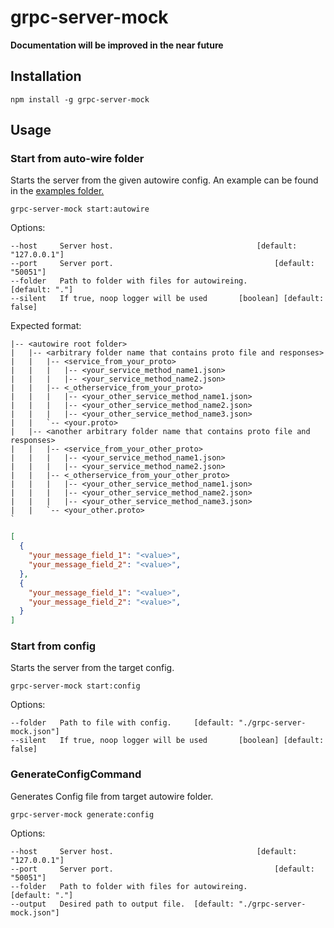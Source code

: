 # grpc-server-mock

**Documentation will be improved in the near future**

## Installation

```
npm install -g grpc-server-mock
```

## Usage

### Start from auto-wire folder
Starts the server from the given autowire config.
An example can be found in the [examples folder.](./examples)

```
grpc-server-mock start:autowire
```
Options:
```
--host     Server host.                                [default: "127.0.0.1"]
--port     Server port.                                    [default: "50051"]
--folder   Path to folder with files for autowireing.          [default: "."]
--silent   If true, noop logger will be used       [boolean] [default: false]
```

Expected format:
```
|-- <autowire root folder>
|   |-- <arbitrary folder name that contains proto file and responses>
|   |   |-- <service_from_your_proto>
|   |   |   |-- <your_service_method_name1.json>
|   |   |   |-- <your_service_method_name2.json>
|   |   |-- <_otherservice_from_your_proto>
|   |   |   |-- <your_other_service_method_name1.json>
|   |   |   |-- <your_other_service_method_name2.json>
|   |   |   |-- <your_other_service_method_name3.json>
|   |   `-- <your.proto>
|   |-- <another arbitrary folder name that contains proto file and responses>
|   |   |-- <service_from_your_other_proto>
|   |   |   |-- <your_service_method_name1.json>
|   |   |   |-- <your_service_method_name2.json>
|   |   |-- <_otherservice_from_your_other_proto>
|   |   |   |-- <your_other_service_method_name1.json>
|   |   |   |-- <your_other_service_method_name2.json>
|   |   |   |-- <your_other_service_method_name3.json>
|   |   `-- <your_other.proto>
`
```

```json
[
  {
    "your_message_field_1": "<value>",
    "your_message_field_2": "<value>",
  },
  {
    "your_message_field_1": "<value>",
    "your_message_field_2": "<value>",
  }
]
```

### Start from config
Starts the server from the target config.
```
grpc-server-mock start:config
```
Options:
```
--folder   Path to file with config.     [default: "./grpc-server-mock.json"]
--silent   If true, noop logger will be used       [boolean] [default: false]
```

### GenerateConfigCommand
Generates Config file from target autowire folder.
```
grpc-server-mock generate:config
```
Options:
```
--host     Server host.                                [default: "127.0.0.1"]
--port     Server port.                                    [default: "50051"]
--folder   Path to folder with files for autowireing.          [default: "."]
--output   Desired path to output file.  [default: "./grpc-server-mock.json"]
```
